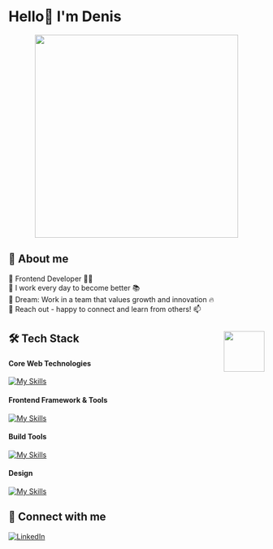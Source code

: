 # Hello👋 I'm Denis

<p align="center">
  <img src="https://media.giphy.com/media/jdPMeyv9rn0hZHh8n9/giphy.gif" width="400">
</p>


## 🚀 About me 
🔹 Frontend Developer 👨‍💻  
🔹 I work every day to become better 📚  
🔹 Dream: Work in a team that values growth and innovation 🔥  
🔹 Reach out - happy to connect and learn from others! 📫

## 🛠 Tech Stack <img src="https://media.giphy.com/media/eNAsjO55tPbgaor7ma/giphy.gif" width="80" align="right">

#### Core Web Technologies
[![My Skills](https://skillicons.dev/icons?i=html,css,js,ts)](https://skillicons.dev)  

#### Frontend Framework & Tools
[![My Skills](https://skillicons.dev/icons?i=react,redux,sass)](https://skillicons.dev)  

#### Build Tools
[![My Skills](https://skillicons.dev/icons?i=webpack,vite)](https://skillicons.dev)  

#### Design
[![My Skills](https://skillicons.dev/icons?i=figma)](https://skillicons.dev)

## 🔗 Connect with me
[![LinkedIn](https://skillicons.dev/icons?i=linkedin)](https://www.linkedin.com/in/denis-narubin-8605b9377)
